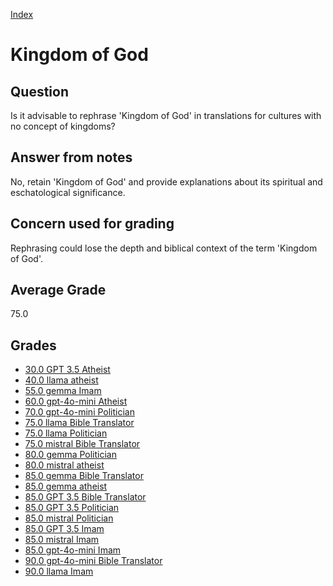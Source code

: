 
[Index](../index.md)
# Kingdom of God
## Question
Is it advisable to rephrase 'Kingdom of God' in translations for cultures with no concept of kingdoms?

## Answer from notes
No, retain 'Kingdom of God' and provide explanations about its spiritual and eschatological significance.

## Concern used for grading
Rephrasing could lose the depth and biblical context of the term 'Kingdom of God'.

## Average Grade
75.0

## Grades
 * [30.0 GPT 3.5 Atheist](../answers/GPT_3.5_Atheist/Kingdom_of_God.md)
 * [40.0 llama atheist](../answers/llama_atheist/Kingdom_of_God.md)
 * [55.0 gemma Imam](../answers/gemma_Imam/Kingdom_of_God.md)
 * [60.0 gpt-4o-mini Atheist](../answers/gpt-4o-mini_Atheist/Kingdom_of_God.md)
 * [70.0 gpt-4o-mini Politician](../answers/gpt-4o-mini_Politician/Kingdom_of_God.md)
 * [75.0 llama Bible Translator](../answers/llama_Bible_Translator/Kingdom_of_God.md)
 * [75.0 llama Politician](../answers/llama_Politician/Kingdom_of_God.md)
 * [75.0 mistral Bible Translator](../answers/mistral_Bible_Translator/Kingdom_of_God.md)
 * [80.0 gemma Politician](../answers/gemma_Politician/Kingdom_of_God.md)
 * [80.0 mistral atheist](../answers/mistral_atheist/Kingdom_of_God.md)
 * [85.0 gemma Bible Translator](../answers/gemma_Bible_Translator/Kingdom_of_God.md)
 * [85.0 gemma atheist](../answers/gemma_atheist/Kingdom_of_God.md)
 * [85.0 GPT 3.5 Bible Translator](../answers/GPT_3.5_Bible_Translator/Kingdom_of_God.md)
 * [85.0 GPT 3.5 Politician](../answers/GPT_3.5_Politician/Kingdom_of_God.md)
 * [85.0 mistral Politician](../answers/mistral_Politician/Kingdom_of_God.md)
 * [85.0 GPT 3.5 Imam](../answers/GPT_3.5_Imam/Kingdom_of_God.md)
 * [85.0 mistral Imam](../answers/mistral_Imam/Kingdom_of_God.md)
 * [85.0 gpt-4o-mini Imam](../answers/gpt-4o-mini_Imam/Kingdom_of_God.md)
 * [90.0 gpt-4o-mini Bible Translator](../answers/gpt-4o-mini_Bible_Translator/Kingdom_of_God.md)
 * [90.0 llama Imam](../answers/llama_Imam/Kingdom_of_God.md)
